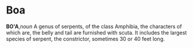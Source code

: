 # Boa

**BO'A**,_noun_ A genus of serpents, of the class Amphibia, the characters of which are, the belly and tail are furnished with scuta. It includes the largest species of serpent, the constrictor, sometimes 30 or 40 feet long.